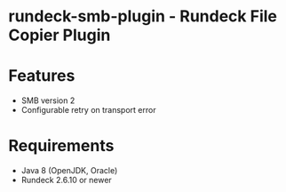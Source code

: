 # rundeck-smb-plugin - Rundeck File Copier Plugin

Features
=====
* SMB version 2
* Configurable retry on transport error

Requirements
=====
* Java 8 (OpenJDK, Oracle)
* Rundeck 2.6.10 or newer
